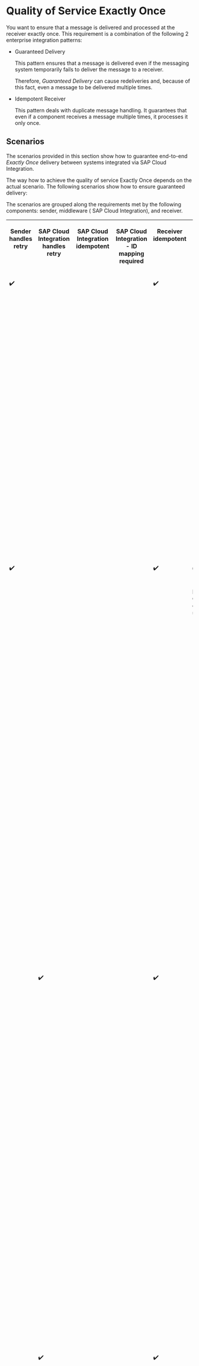 <!-- loiof96cf276c37d424f9a5b3e63778cf0ae -->

<link rel="stylesheet" type="text/css" href="../css/sap-icons.css"/>

# Quality of Service Exactly Once

You want to ensure that a message is delivered and processed at the receiver exactly once. This requirement is a combination of the following 2 enterprise integration patterns:

-   Guaranteed Delivery

    This pattern ensures that a message is delivered even if the messaging system temporarily fails to deliver the message to a receiver.

    Therefore, *Guaranteed Delivery* can cause redeliveries and, because of this fact, even a message to be delivered multiple times.

-   Idempotent Receiver

    This pattern deals with duplicate message handling. It guarantees that even if a component receives a message multiple times, it processes it only once.




<a name="loiof96cf276c37d424f9a5b3e63778cf0ae__section_bvc_lmn_krb"/>

## Scenarios

The scenarios provided in this section show how to guarantee end-to-end *Exactly Once* delivery between systems integrated via SAP Cloud Integration.

The way how to achieve the quality of service Exactly Once depends on the actual scenario. The following scenarios show how to ensure guaranteed delivery:

The scenarios are grouped along the requirements met by the following components: sender, middleware \( SAP Cloud Integration\), and receiver.


<table>
<tr>
<th valign="top">

Sender handles retry

</th>
<th valign="top">

SAP Cloud Integration handles retry

</th>
<th valign="top">

SAP Cloud Integration idempotent

</th>
<th valign="top">

SAP Cloud Integration - ID mapping required

</th>
<th valign="top">

Receiver idempotent

</th>
<th valign="top">

Side effects and constraints

</th>
<th valign="top">

Scenario

</th>
</tr>
<tr>
<td valign="top">

:heavy_check_mark:

</td>
<td valign="top">

 

</td>
<td valign="top">

 

</td>
<td valign="top">

 

</td>
<td valign="top">

:heavy_check_mark:

</td>
<td valign="top">

 

</td>
<td valign="top">

The sender supports message retry, and the receiver is idempotent. This means that the receiver is able to detect and ignore duplicate messages.

For a scenario using SAP RM receiver, see: [Sender and Receiver with SAP RM Protocol](sender-and-receiver-with-sap-rm-protocol-9f3e2b6.md)

For a scenario using IDoc receiver adapter, see: [IDoc Receiver Handles Duplicates](idoc-receiver-handles-duplicates-8f8feea.md)

For a scenario using XI receiver adapter, see: [XI Receiver Handles Duplicates](xi-receiver-handles-duplicates-fcf026b.md)

</td>
</tr>
<tr>
<td valign="top">

:heavy_check_mark:

</td>
<td valign="top">

 

</td>
<td valign="top">

 

</td>
<td valign="top">

 

</td>
<td valign="top">

:heavy_check_mark:

</td>
<td valign="top">

:heavy_check_mark:

\(Message protocol doesn't contain unique ID\)

</td>
<td valign="top">

The sender supports message retry, and the receiver is idempotent. However, the message protocol **doesn't** contain a unique ID.

Therefore, the integration developer needs to design the scenario in such a way that SAP Cloud Integration derives a unique ID from the payload.

For a scenario using SOAP receiver, see: [Sender and Receiver with SOAP Protocol](sender-and-receiver-with-soap-protocol-cd4c6e0.md)

For a scenario using IDoc receiver adapter, see: [IDoc Receiver Handles Duplicates \(based on unique ID in payload\)](idoc-receiver-handles-duplicates-based-on-unique-id-in-payload-bb441a9.md)

For a scenario using XI receiver adapter, see: [XI Receiver Handles Duplicates \(based on unique ID in payload\)](xi-receiver-handles-duplicates-based-on-unique-id-in-payload-3add2bf.md)

</td>
</tr>
<tr>
<td valign="top">

 

</td>
<td valign="top">

:heavy_check_mark:

</td>
<td valign="top">

 

</td>
<td valign="top">

 

</td>
<td valign="top">

:heavy_check_mark:

</td>
<td valign="top">

 

</td>
<td valign="top">

The sender doesn't retry messages, but the receiver is idempotent.

Therefore, the middleware \( SAP Cloud Integration\) needs to carry out the retry of the message delivery if there's an error.

For a scenario using JMS queues, see: [Decoupling via JMS Queue](decoupling-via-jms-queue-ecbde19.md)

For a scenario using IDoc receiver adapter with decoupling via JMS queues, see: [IDoc Receiver Handles Duplicates \(with decoupling via JMS Queue\)](idoc-receiver-handles-duplicates-with-decoupling-via-jms-queue-776b640.md)

For a scenario using XI receiver adapter with decoupling via JMS queues, see: [XI Receiver Handles Duplicates \(with decoupling via JMS Queue\)](xi-receiver-handles-duplicates-with-decoupling-via-jms-queue-bd19abf.md)

</td>
</tr>
<tr>
<td valign="top">

 

</td>
<td valign="top">

:heavy_check_mark:

</td>
<td valign="top">

 

</td>
<td valign="top">

 

</td>
<td valign="top">

:heavy_check_mark:

</td>
<td valign="top">

 

</td>
<td valign="top">

The sender doesn't retry messages, but the receiver is idempotent.

Therefore, the middleware \(Cloud Integration\) needs to carry out the retry of the message delivery if there's an error.

For a scenario using a data store, see: [Decoupling via Data Store](decoupling-via-data-store-d115669.md)

</td>
</tr>
<tr>
<td valign="top">

:heavy_check_mark:

</td>
<td valign="top">

 

</td>
<td valign="top">

 

</td>
<td valign="top">

:heavy_check_mark:

</td>
<td valign="top">

:heavy_check_mark:

</td>
<td valign="top">

:heavy_check_mark:

\(Sender and receiver require different ID formats \(for example, ID format supported by AS2 adapter versus XI adapter\)\)

</td>
<td valign="top">

Sender and receiver require different ID formats, for example, ID format supported by AS2 adapter versus XI adapter.

The system needs to generate a unique ID in the format dictated by the receiver system. The ID is based on the ID of the sender system. Furthermore, the generated ID must be repeatable. This means: Resending a message with the same sender ID must result in the same generated receiver ID.

For an example with the AS2 sender adapter, see: [ID Mapping \(with AS2 Sender Adapter\)](id-mapping-with-as2-sender-adapter-fe142b3.md)

</td>
</tr>
<tr>
<td valign="top">

:heavy_check_mark:

</td>
<td valign="top">

 

</td>
<td valign="top">

 

</td>
<td valign="top">

:heavy_check_mark:

</td>
<td valign="top">

:heavy_check_mark:

</td>
<td valign="top">

 

</td>
<td valign="top">

Multicast or splitter with open branches.

Cloud Integration transforms 1 message \(received from the sender\) into multiple messages \(sent to one or multiple receivers\). If there are multiple receivers, an ID mapping isn't mandatory in any case. The reason is that the sender message ID is unique within the context of each receiver. If there's only 1 receiver, there's no guarantee anymore that the sender message ID is unique in the context of the receiver system. Therefore, SAP Cloud Integration needs to generate different unique IDs.

For an example with the splitter pattern, see: [ID Mapping \(with Splitter\)](id-mapping-with-splitter-441e51d.md)

For an example with the multicast pattern. see: [ID Mapping \(with Multicast\)](id-mapping-with-multicast-55f2d4a.md)

</td>
</tr>
<tr>
<td valign="top">

 

</td>
<td valign="top">

:heavy_check_mark:

</td>
<td valign="top">

:heavy_check_mark:

\(Sender adapter\)

</td>
<td valign="top">

 

</td>
<td valign="top">

 

</td>
<td valign="top">

 

</td>
<td valign="top">

The sender adapter can handle duplicates.

For example, the XI adapter provides the following features:

-   It has an in-built retry mechanism.

-   It also stores the incoming XI message ID in an idempotent repository. If another message with the same XI message ID arrives at the XI endpoint, the message is discarded.


See: [XI Sender Adapter Handles Duplicates](xi-sender-adapter-handles-duplicates-7c9a0fd.md)

</td>
</tr>
<tr>
<td valign="top">

:heavy_check_mark:

</td>
<td valign="top">

 

</td>
<td valign="top">

:heavy_check_mark:

\(Idempotent process call\)

</td>
<td valign="top">

 

</td>
<td valign="top">

 

</td>
<td valign="top">

 

</td>
<td valign="top">

The sender adapter isn't able to remove duplicates. However, the integration flow contains an idempotent process call that detects and removes the duplicates.

See: [Idempotent Process Call Handles Duplicates](idempotent-process-call-handles-duplicates-da18f73.md)

</td>
</tr>
<tr>
<td valign="top">

 

</td>
<td valign="top">

:heavy_check_mark:

</td>
<td valign="top">

:heavy_check_mark:

\(Idempotent process call\)

</td>
<td valign="top">

 

</td>
<td valign="top">

 

</td>
<td valign="top">

:heavy_check_mark:

\(Side effects lead to non-deterministic behavior\)

</td>
<td valign="top">

A JMS queue is used to handle the retry of the message delivery if an error occurs. A data store operation within the integration flow requires transactional processing to ensure data consistency. However, SAP Cloud Integration doesn't support distributed transactions including both a JMS and a database transaction. Therefore, an idempotent process call is needed to ensure data consistency.

See: [Idempotent Process Call Handles Duplicates \(with JMS and Data Store Operations\)](idempotent-process-call-handles-duplicates-with-jms-and-data-store-operations-727724f.md)

</td>
</tr>
<tr>
<td valign="top">

 

</td>
<td valign="top">

 

</td>
<td valign="top">

:heavy_check_mark:

\(Idempotent process call\)

</td>
<td valign="top">

 

</td>
<td valign="top">

 

</td>
<td valign="top">

:heavy_check_mark:

\(Side effects lead to non-deterministic behavior\)

</td>
<td valign="top">

The sender expects a response. If the same request is called again, the message must not be sent to the receiver system. Instead of this, an alternative response is to be created.

See: [Idempotent Process Call Handles Duplicates \(With Alternative Response\)](idempotent-process-call-handles-duplicates-with-alternative-response-a870621.md)

</td>
</tr>
<tr>
<td valign="top">

:heavy_check_mark:

</td>
<td valign="top">

 

</td>
<td valign="top">

:heavy_check_mark:

\(Idempotent process call\)

</td>
<td valign="top">

 

</td>
<td valign="top">

 

</td>
<td valign="top">

 

</td>
<td valign="top">

This scenario combines the aggregator pattern with the quality of service Exactly Once.

See: [Aggregator](aggregator-86f97fd.md)

</td>
</tr>
</table>



<a name="loiof96cf276c37d424f9a5b3e63778cf0ae__InteractionOfIntegrationFlows"/>

## Involved Integration Flows

To simulate the communication of sender and receiver systems through SAP Cloud Integration for the different scenarios, the integration package comes with multiple integration flows. To learn more about how these integration flows interact with each other during the processing of a scenario, see [Interaction of the Involved Integration Flows](interaction-of-the-involved-integration-flows-44be68d.md).

**Related Information**  


[Quality of Service](quality-of-service-2b9acb2.md "The quality of service defines how a system guarantees the message delivery from a sender to a receiver.")

[Features that Support Quality of Service Exactly Once](features-that-support-quality-of-service-exactly-once-7e7c236.md "")

[Interaction of the Involved Integration Flows](interaction-of-the-involved-integration-flows-44be68d.md "")

[Sender Handles Retry](sender-handles-retry-48b120a.md "The sender supports message retry.")

[SAP Cloud Integration Handles Retry](sap-cloud-integration-handles-retry-035a1c9.md "")

